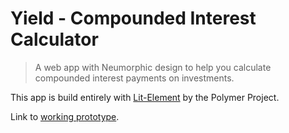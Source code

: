 # Yield - Compounded Interest Calculator
> A web app with Neumorphic design to help you calculate compounded interest payments on investments.

This app is build entirely with [Lit-Element](https://lit-element.polymer-project.org/) by the Polymer Project.

Link to [working prototype](http://ec2-18-222-226-151.us-east-2.compute.amazonaws.com/).